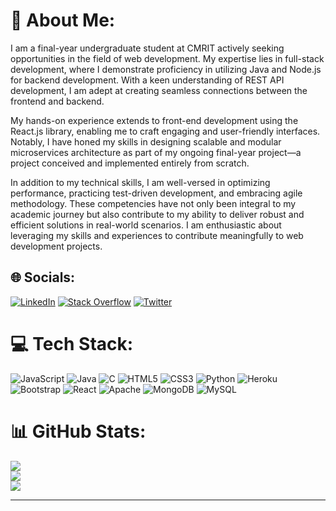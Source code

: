 # 💫 About Me:
I am a final-year undergraduate student at CMRIT actively seeking opportunities in the field of web development. My expertise lies in full-stack development, where I demonstrate proficiency in utilizing Java and Node.js for backend development. With a keen understanding of REST API development, I am adept at creating seamless connections between the frontend and backend.

My hands-on experience extends to front-end development using the React.js library, enabling me to craft engaging and user-friendly interfaces. Notably, I have honed my skills in designing scalable and modular microservices architecture as part of my ongoing final-year project—a project conceived and implemented entirely from scratch.

In addition to my technical skills, I am well-versed in optimizing performance, practicing test-driven development, and embracing agile methodology. These competencies have not only been integral to my academic journey but also contribute to my ability to deliver robust and efficient solutions in real-world scenarios. I am enthusiastic about leveraging my skills and experiences to contribute meaningfully to web development projects.

## 🌐 Socials:
[![LinkedIn](https://img.shields.io/badge/LinkedIn-%230077B5.svg?logo=linkedin&logoColor=white)](https://linkedin.com/in/ayush-kumar-96b522221) [![Stack Overflow](https://img.shields.io/badge/-Stackoverflow-FE7A16?logo=stack-overflow&logoColor=white)](https://stackoverflow.com/users/20108635) [![Twitter](https://img.shields.io/badge/Twitter-%231DA1F2.svg?logo=Twitter&logoColor=white)](https://twitter.com/0801Aayush) 

# 💻 Tech Stack:
 ![JavaScript](https://img.shields.io/badge/javascript-%23323330.svg?style=for-the-badge&logo=javascript&logoColor=%23F7DF1E) ![Java](https://img.shields.io/badge/java-%23ED8B00.svg?style=for-the-badge&logo=java&logoColor=white) ![C](https://img.shields.io/badge/c-%2300599C.svg?style=for-the-badge&logo=c&logoColor=white)  ![HTML5](https://img.shields.io/badge/html5-%23E34F26.svg?style=for-the-badge&logo=html5&logoColor=white) ![CSS3](https://img.shields.io/badge/css3-%231572B6.svg?style=for-the-badge&logo=css3&logoColor=white) ![Python](https://img.shields.io/badge/python-3670A0?style=for-the-badge&logo=python&logoColor=ffdd54) ![Heroku](https://img.shields.io/badge/heroku-%23430098.svg?style=for-the-badge&logo=heroku&logoColor=white) ![Bootstrap](https://img.shields.io/badge/bootstrap-%23563D7C.svg?style=for-the-badge&logo=bootstrap&logoColor=white) ![React](https://img.shields.io/badge/react-%2320232a.svg?style=for-the-badge&logo=react&logoColor=%2361DAFB) ![Apache](https://img.shields.io/badge/apache-%23D42029.svg?style=for-the-badge&logo=apache&logoColor=white) ![MongoDB](https://img.shields.io/badge/MongoDB-%234ea94b.svg?style=for-the-badge&logo=mongodb&logoColor=white) ![MySQL](https://img.shields.io/badge/mysql-%2300f.svg?style=for-the-badge&logo=mysql&logoColor=white)
# 📊 GitHub Stats:
![](https://github-readme-stats.vercel.app/api?username=ayushkr08&theme=dark&hide_border=false&include_all_commits=true&count_private=true)<br/>
![](https://github-readme-streak-stats.herokuapp.com/?user=ayushkr08&theme=dark&hide_border=false)<br/>
![](https://github-readme-stats.vercel.app/api/top-langs/?username=ayushkr08&theme=dark&hide_border=false&include_all_commits=true&count_private=true&layout=compact)

---
